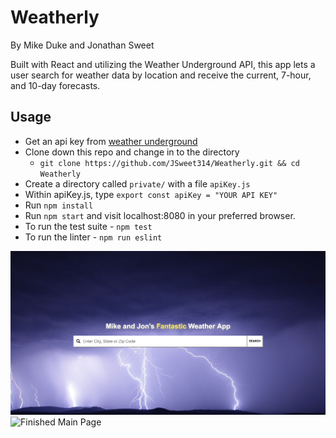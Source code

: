 # Weatherly
By Mike Duke and Jonathan Sweet

Built with React and utilizing the Weather Underground API, this app lets a user search for weather data by location and receive the current, 7-hour, and 10-day forecasts.

## Usage
* Get an api key from [weather underground](https://www.wunderground.com/weather/api/)
* Clone down this repo and change in to the directory
  * `git clone https://github.com/JSweet314/Weatherly.git && cd Weatherly`
* Create a directory called `private/` with a file `apiKey.js`
* Within apiKey.js, type `export const apiKey = "YOUR API KEY"`
* Run `npm install`
* Run `npm start` and visit localhost:8080 in your preferred browser.
* To run the test suite - `npm test`
* To run the linter - `npm run eslint`

![Finished Welcome Screen](/lib/images/finishedwelcome.png)
![Finished Main Page](/lib/images/finishedMain.png)
